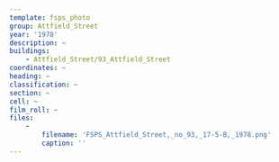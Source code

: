 ```yaml
---
template: fsps_photo
group: Attfield_Street
year: '1978'
description: ~
buildings:
    - Attfield_Street/93_Attfield_Street
coordinates: ~
heading: ~
classification: ~
section: ~
cell: ~
film_roll: ~
files:
    -
        filename: 'FSPS_Attfield_Street,_no_93,_17-5-B,_1978.png'
        caption: ''
---
```

